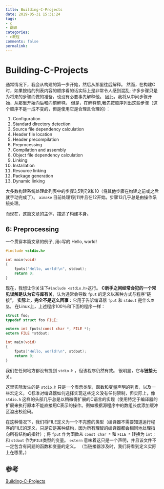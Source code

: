 ```yaml
---
title: Building-C-Projects
date: 2019-05-31 15:31:24
tags:
- c
- 翻译
categories:
- c教程
comments: false
permalink:
---
```


# Building-C-Projects

通常情况下，我会从构建的第一步开始，然后从那里往后解释。 然而，在构建C时，如果按给的列表内容的顺序看的话实际上是非常令人感到混乱; 许多步骤只是为将来的步骤而做的准备，也没有必要事先解释他。 因此，我将从中间步骤开始，从那里开始向后和向前解释。 但是，在解释前,我先按顺序列出这些步骤（这个顺序不是一成不变的，但是使用它是合理且合理的）：

1. Configuration
2. Standard directory detection
3. Source file dependency calculation
4. Header file location
5. Header precompilation
6. Preprocessing
7. Compilation and assembly
8. Object file dependency calculation
9. Linking
10. Installation
11. Resource linking
12. Package generation
13. Dynamic linking

大多数构建系统处理此列表中的步骤3,5到7,9和10（将其他步骤在构建之前或之后就手动完成了）。 `aimake` 目前处理1到11并且在12开始。步骤13几乎总是由操作系统处理。

而现在，这篇文章的主体，描述了构建本身。

## 6: Preprocessing

一个贯穿本篇文章的例子, 用c写的 Hello, world!

```c
#include <stdio.h>

int main(void)
{
    fputs("Hello, world!\n", stdout);
    return 0;
}
```

现在，我想让你关注下`#include <stdio.h>`这行。 **C新手之间经常会犯的一个常见误解是认为它与库有关**，认为通常会导致 `fput` 的定义以某种方式与程序“链接”。 **实际上，完全不是这么回事**：它用于告诉编译器 `fput` 和 `stdout` 是什么`类型`。 在Linux上，上述程序100％和下面的程序一样：

```c
struct foo;
typedef struct foo FILE;

extern int fputs(const char *, FILE *);
extern FILE *stdout;

int main(void)
{
    fputs("Hello, world!\n", stdout);
    return 0;
}
```

我们在任何地方都没有提到 `stdio.h` ，但该程序仍然有效。 很明显，它与**链接**无关。

这里实际发生的是 `stdio.h` 只是一个表示类型，函数和变量声明的列表，以及一些宏定义。 C标准对编译器如何选择实现这些定义没有任何限制，但实际上，像 `stdio.h` 这样的头部几乎总是以稍微得扩展的C语言的实现（使用特定于编译器的扩展来执行原本不能直接用C表示的操作。例如根据源程序中的数组长度添加缓冲区溢出校验码。

在这种情况下，我们将FILE定义为一个不完整的类型（编译器不需要知道运行程序的FILE的定义，只是它是某种结构，因为所有理智的编译器都会相同地处理指向所有结构的指针）; 将 `fput` 作为函数从 `const char *` 和 `FILE *` 转换为 `int` ; 和 `stdout` 作为`FILE`类型的变量。 `extern` 意味着这只是一个声明，并且该文件不一定包含有问题的函数和变量的定义。 （当链接器涉及时，我们将看到定义实际上在哪里。）





## 参考

[Building-C-Projects](http://nethack4.org/blog/building-c.html)